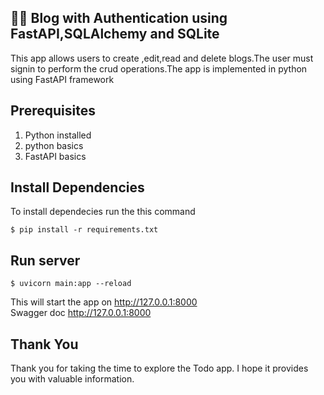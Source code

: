 ## 📔🔐	Blog with Authentication using FastAPI,SQLAlchemy and SQLite
This app allows users to create ,edit,read and delete blogs.The user must signin to perform the crud operations.The app is implemented in python using FastAPI framework
## Prerequisites
1. Python installed
2. python basics
3. FastAPI basics
## Install Dependencies
To install dependecies run the this command
```
$ pip install -r requirements.txt
```
## Run server
```
$ uvicorn main:app --reload
```
This will start the app on http://127.0.0.1:8000 \
Swagger doc http://127.0.0.1:8000
## Thank You
Thank you for taking the time to explore the Todo app. I hope it provides you with valuable information.
